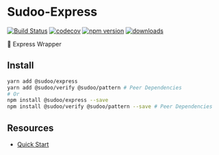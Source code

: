 # Sudoo-Express

[![Build Status](https://travis-ci.org/SudoDotDog/Sudoo-Express.svg?branch=master)](https://travis-ci.org/SudoDotDog/Sudoo-Express)
[![codecov](https://codecov.io/gh/SudoDotDog/Sudoo-Express/branch/master/graph/badge.svg)](https://codecov.io/gh/SudoDotDog/Sudoo-Express)
[![npm version](https://badge.fury.io/js/%40sudoo%2Fexpress.svg)](https://www.npmjs.com/package/@sudoo/express)
[![downloads](https://img.shields.io/npm/dm/@sudoo/express.svg)](https://www.npmjs.com/package/@sudoo/express)

:stars: Express Wrapper

## Install

```sh
yarn add @sudoo/express
yarn add @sudoo/verify @sudoo/pattern # Peer Dependencies
# Or
npm install @sudoo/express --save
npm install @sudoo/verify @sudoo/pattern --save # Peer Dependencies
```

## Resources

-   [Quick Start](./quick-start.md)
